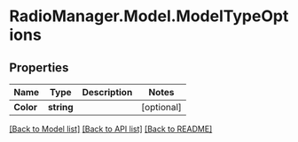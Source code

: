 # RadioManager.Model.ModelTypeOptions
## Properties

Name | Type | Description | Notes
------------ | ------------- | ------------- | -------------
**Color** | **string** |  | [optional] 

[[Back to Model list]](../README.md#documentation-for-models) [[Back to API list]](../README.md#documentation-for-api-endpoints) [[Back to README]](../README.md)

